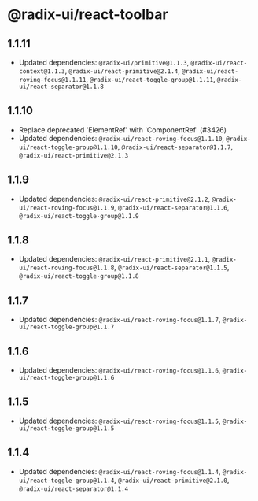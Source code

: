 # @radix-ui/react-toolbar

## 1.1.11

- Updated dependencies: `@radix-ui/primitive@1.1.3`, `@radix-ui/react-context@1.1.3`, `@radix-ui/react-primitive@2.1.4`, `@radix-ui/react-roving-focus@1.1.11`, `@radix-ui/react-toggle-group@1.1.11`, `@radix-ui/react-separator@1.1.8`

## 1.1.10

- Replace deprecated 'ElementRef' with 'ComponentRef' (#3426)
- Updated dependencies: `@radix-ui/react-roving-focus@1.1.10`, `@radix-ui/react-toggle-group@1.1.10`, `@radix-ui/react-separator@1.1.7`, `@radix-ui/react-primitive@2.1.3`

## 1.1.9

- Updated dependencies: `@radix-ui/react-primitive@2.1.2`, `@radix-ui/react-roving-focus@1.1.9`, `@radix-ui/react-separator@1.1.6`, `@radix-ui/react-toggle-group@1.1.9`

## 1.1.8

- Updated dependencies: `@radix-ui/react-primitive@2.1.1`, `@radix-ui/react-roving-focus@1.1.8`, `@radix-ui/react-separator@1.1.5`, `@radix-ui/react-toggle-group@1.1.8`

## 1.1.7

- Updated dependencies: `@radix-ui/react-roving-focus@1.1.7`, `@radix-ui/react-toggle-group@1.1.7`

## 1.1.6

- Updated dependencies: `@radix-ui/react-roving-focus@1.1.6`, `@radix-ui/react-toggle-group@1.1.6`

## 1.1.5

- Updated dependencies: `@radix-ui/react-roving-focus@1.1.5`, `@radix-ui/react-toggle-group@1.1.5`

## 1.1.4

- Updated dependencies: `@radix-ui/react-roving-focus@1.1.4`, `@radix-ui/react-toggle-group@1.1.4`, `@radix-ui/react-primitive@2.1.0`, `@radix-ui/react-separator@1.1.4`
